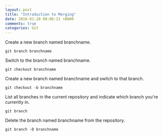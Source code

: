 ```yaml
---
layout: post
title: "Introduction to Merging"
date: 2016-01-28 00:06:21 +0800
comments: true
categories: Git
---
```


Create a new branch named branchname.

    git branch branchname

Switch to the branch named branchname.

    git checkout branchname

Create a new branch named branchname and switch to that branch.

    git checkout -b branchname

List all branches in the current repository and indicate which branch you're currently in.

    git branch

Delete the branch named branchname from the repository.

    git branch -D branchname
